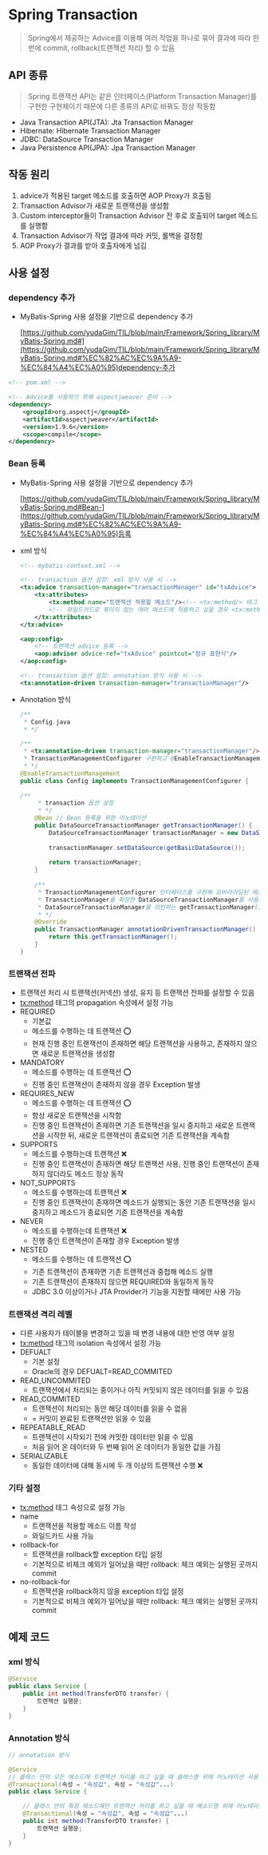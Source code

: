 # Spring Transaction

> Spring에서 제공하는 Advice를 이용해 여러 작업을 하나로 묶어 결과에 따라 한 번에 commit, rollback(트랜잭션 처리) 할 수 있음
> 

## API 종류

> Spring 트랜잭션 API는 같은 인터페이스(Platform Transaction Manager)를 구현한 구현체이기 때문에 다른 종류의 API로 바꿔도 정상 작동함
> 
- Java Transaction API(JTA): Jta Transaction Manager
- Hibernate: Hibernate Transaction Manager
- JDBC: DataSource Transaction Manager
- Java Persistence API(JPA): Jpa Transaction Manager

## 작동 원리

1. advice가 적용된 target 메소드를 호출하면 AOP Proxy가 호출됨
2. Transaction Advisor가 새로운 트랜잭션을 생성함
3. Custom interceptor들이 Transaction Advisor 전 후로 호출되어 target 메소드를 실행함
4. Transaction Advisor가 작업 결과에 따라 커밋, 롤백을 결정함
5. AOP Proxy가 결과를 받아 호출자에게 넘김

## 사용 설정

### dependency 추가

- MyBatis-Spring 사용 설정을 기반으로 dependency 추가
    
    [https://github.com/yudaGim/TIL/blob/main/Framework/Spring_library/MyBatis-Spring.md#](https://github.com/yudaGim/TIL/blob/main/Framework/Spring_library/MyBatis-Spring.md#%EC%82%AC%EC%9A%A9-%EC%84%A4%EC%A0%95)dependency-추가
    

```xml
<!-- pom.xml -->

<!-- Advice를 사용하기 위해 aspectjweaver 준비 -->
<dependency>
  	<groupId>org.aspectj</groupId>
  	<artifactId>aspectjweaver</artifactId>
  	<version>1.9.6</version>
  	<scope>compile</scope>
</dependency>
```

### Bean 등록

- MyBatis-Spring 사용 설정을 기반으로 dependency 추가
    
    [https://github.com/yudaGim/TIL/blob/main/Framework/Spring_library/MyBatis-Spring.md#Bean-](https://github.com/yudaGim/TIL/blob/main/Framework/Spring_library/MyBatis-Spring.md#%EC%82%AC%EC%9A%A9-%EC%84%A4%EC%A0%95)등록
    
- xml 방식
    
    ```xml
    <!-- mybatis-context.xml -->
    
    <!-- transaction 옵션 설정: xml 방식 사용 시 -->
    <tx:advice transaction-manager="transactionManager" id="txAdvice">
    	<tx:attributes>
    		<tx:method name="트랜잭션 적용할 메소드"/><!-- <tx:method/> 태그 속성은 아래 필기 참고 -->
    		<!-- 와일드카드로 묶이지 않는 여러 메소드에 적용하고 싶을 경우 <tx:method> 태그 추가 작성 가능 -->
    	</tx:attributes>
    </tx:advice>
    
    <aop:config>
    	<!-- 트랜잭션 advice 등록 -->
    	<aop:advisor advice-ref="txAdvice" pointcut="정규 표현식"/> 
    </aop:config>
    
    <!-- transaction 옵션 설정: annotation 방식 사용 시 -->
    <tx:annotation-driven transaction-manager="transactionManager"/>
    ```
    
- Annotation 방식
    
    ```java
    /**
     * Config.java
     * */
    
    /**
     * <tx:annotation-driven transaction-manager="transactionManager"/> 태그를 대신하기 위해
     * TransactionManagementConfigurer 구현하고 @EnableTransactionManagement 어노테이션 입력
     * */
    @EnableTransactionManagement
    public class Config implements TransactionManagementConfigurer {
    	
    /**
    	 * transaction 옵션 설정
    	 * */
    	@Bean // Bean 등록을 위한 어노테이션
    	public DataSourceTransactionManager getTransactionManager() {
    		DataSourceTransactionManager transactionManager = new DataSourceTransactionManager();
    		
    		transactionManager.setDataSource(getBasicDataSource());
    		
    		return transactionManager;
    	}
    	
    	/**
    	 * TransactionManagementConfigurer 인터페이스를 구현해 오버라이딩된 메소드
    	 * TransactionManager를 확장한 DataSourceTransactionManager를 사용할 것이기 때문에
    	 * DataSourceTransactionManager를 리턴하는 getTransactionManager() 메소드를 리턴
    	 * */
    	@Override
    	public TransactionManager annotationDrivenTransactionManager() {
    		return this.getTransactionManager();
    	}
    }
    ```
    

### 트랜잭션 전파

- 트랜잭션 처리 시 트랜잭션(커넥션) 생성, 유지 등 트랜잭션 전파를 설정할 수 있음
- <tx:method> 태그의 propagation 속성에서 설정 가능
- REQUIRED
    - 기본값
    - 메소드를 수행하는 데 트랜잭션 ⭕
    - 현재 진행 중인 트랜잭션이 존재하면 해당 트랜잭션을 사용하고, 존재하지 않으면 새로운 트랜잭션을 생성함
- MANDATORY
    - 메소드를 수행하는 데 트랜잭션 ⭕
    - 진행 중인 트랜잭션이 존재하지 않을 경우 Exception 발생
- REQUIRES_NEW
    - 메소드를 수행하는 데 트랜잭션 ⭕
    - 항상 새로운 트랜잭션을 시작함
    - 진행 중인 트랜잭션이 존재하면 기존 트랜잭션을 일시 중지하고 새로운 트랜잭션을 시작한 뒤, 새로운 트랜잭션이 종료되면 기존 트랜잭션을 계속함
- SUPPORTS
    - 메소드를 수행하는데 트랜잭션 ❌
    - 진행 중인 트랜잭션이 존재하면 해당 트랜잭션 사용, 진행 중인 트랜잭션이 존재하지 않더라도 메소드 정상 동작
- NOT_SUPPORTS
    - 메소드를 수행하는데 트랜잭션 ❌
    - 진행 중인 트랜잭션이 존재하면 메소드가 실행되는 동안 기존 트랜잭션을 일시 중지하고 메소드가 종료되면 기존 트랜잭션을 계속함
- NEVER
    - 메소드를 수행하는데 트랜잭션 ❌
    - 진행 중인 트랜잭션이 존재할 경우 Exception 발생
- NESTED
    - 메소드를 수행하는 데 트랜잭션 ⭕
    - 기존 트랜잭션이 존재하면 기존 트랜잭션과 중첩해 메소드 실행
    - 기존 트랜잭션이 존재하지 않으면 REQUIRED와 동일하게 동작
    - JDBC 3.0 이상이거나 JTA Provider가 기능을 지원할 때에만 사용 가능

### 트랜잭션 격리 레벨

- 다른 사용자가 테이블을 변경하고 있을 때 변경 내용에 대한 반영 여부 설정
- <tx:method> 태그의 isolation 속성에서 설정 가능
- DEFUALT
    - 기본 설정
    - Oracle의 경우 DEFUALT=READ_COMMITED
- READ_UNCOMMITED
    - 트랜잭션에서 처리되는 중이거나 아직 커밋되지 않은 데이터를 읽을 수 있음
- READ_COMMITED
    - 트랜잭션이 처리되는 동안 해당 데이터를 읽을 수 없음
    - = 커밋이 완료된 트랜잭션만 읽을 수 있음
- REPEATABLE_READ
    - 트랜잭션이 시작되기 전에 커밋한 데이터만 읽을 수 있음
    - 처음 읽어 온 데이터와 두 번째 읽어 온 데이터가 동일한 값을 가짐
- SERIALIZABLE
    - 동일한 데이터에 대해 동시에 두 개 이상의 트랜잭션 수행 ❌

### 기타 설정

- <tx:method> 태그 속성으로 설정 가능
- name
    - 트랜잭션을 적용할 메소드 이름 작성
    - 와일드카드 사용 가능
- rollback-for
    - 트랜잭션을 rollback할 exception 타입 설정
    - 기본적으로 비체크 예외가 일어났을 때만 rollback: 체크 예외는 실행된 곳까지 commit
- no-rollback-for
    - 트랜잭션을 rollback하지 않을 exception 타입 설정
    - 기본적으로 비체크 예외가 일어났을 때만 rollback: 체크 예외는 실행된 곳까지 commit

## 예제 코드

### xml 방식

```java
@Service
public class Service {
	public int method(TransferDTO transfer) {
		트랜잭션 실행문;
	}
}
```

### Annotation 방식

```java
// annotation 방식

@Service
// 클래스 안의 모든 메소드에 트랜잭션 처리를 하고 싶을 때 클래스명 위에 어노테이션 사용
@Transactional(속성 = "속성값", 속성 = "속성값"...)
public class Service {

	// 클래스 안의 특정 메소드에만 트랜잭션 처리를 하고 싶을 때 메소드명 위에 어노테이션 사용
	@Transactional(속성 = "속성값", 속성 = "속성값"...)
	public int method(TransferDTO transfer) {
		트랜잭션 실행문;
	}
}
```